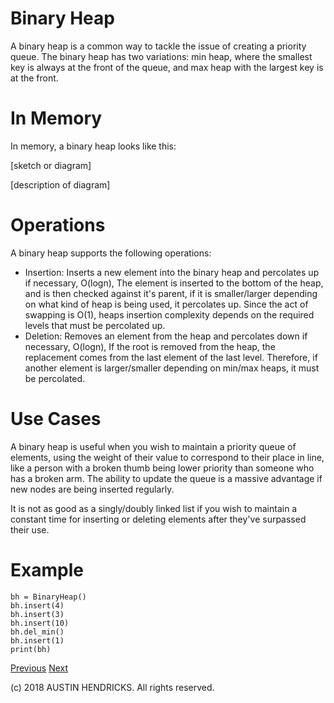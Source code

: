 # Binary Heap

A binary heap is a common way to tackle the issue of creating a priority queue. The binary heap has two variations: min heap, where the smallest key is always at the front of the queue, and max heap with the largest key is at the front.

# In Memory

In memory, a binary heap looks like this:

\[sketch or diagram\]

\[description of diagram\]

# Operations

A binary heap supports the following operations:

* Insertion: Inserts a new element into the binary heap and percolates up if necessary, O(logn), The element is inserted to the bottom of the heap, and is then checked against it's parent, if it is smaller/larger depending on what kind of heap is being used, it percolates up. Since the act of swapping is O(1), heaps insertion complexity depends on the required levels that must be percolated up.
* Deletion: Removes an element from the heap and percolates down if necessary, O(logn), If the root is removed from the heap, the replacement comes from the last element of the last level. Therefore, if another element is larger/smaller depending on min/max heaps, it must be percolated.

# Use Cases

A binary heap is useful when you wish to maintain a priority queue of elements, using the weight of their value to correspond to their place in line, like a person with a broken thumb being lower priority than someone who has a broken arm. The ability to update the queue is a massive advantage if new nodes are being inserted regularly.

It is not as good as a singly/doubly linked list if you wish to maintain a constant time for inserting or deleting elements after they've surpassed their use.

# Example

```
bh = BinaryHeap()
bh.insert(4)
bh.insert(3)
bh.insert(10)
bh.del_min()
bh.insert(1)
print(bh)
```

[Previous](avl_tree.md) [Next](graph.md)

(c) 2018 AUSTIN HENDRICKS. All rights reserved.
